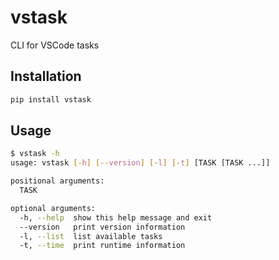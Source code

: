 # vstask
CLI for VSCode tasks

## Installation
```bash
pip install vstask
```

## Usage
```bash
$ vstask -h
usage: vstask [-h] [--version] [-l] [-t] [TASK [TASK ...]]

positional arguments:
  TASK

optional arguments:
  -h, --help  show this help message and exit
  --version   print version information
  -l, --list  list available tasks
  -t, --time  print runtime information
```
